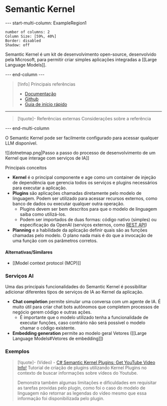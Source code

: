 # Semantic Kernel

--- start-multi-column: ExampleRegion1  
```column-settings  
number of columns: 2
Column Size: [59%, 40%]
Border: disabled
Shadow: off
```

Semantic Kernel é um kit de desenvolvimento open-source, desenvolvido pela Microsoft, para permitir criar simples aplicações integradas a [[Large Language Models]].

--- end-column ---

> [!info] Principais referências
> - [Documentação](https://learn.microsoft.com/en-us/semantic-kernel/overview/)
>- [Github](https://github.com/microsoft/semantic-kernel)
>- [Guia de início rápido](https://learn.microsoft.com/en-us/semantic-kernel/get-started/quick-start-guide?pivots=programming-language-csharp)

---

> [!quote]- Referências externas
> Considerações sobre a referência

--- end-multi-column

O Semantic Kernel pode ser facilmente configurado para acessar qualquer LLM disponível.

![[dotnetmap.png|Passo a passo do processo de desenvolvimento de um Kernel que interage com serviços de IA]]


Principais conceitos

- **Kernel** é o principal componente e age como um container de injeção de dependência que gerencia todos os serviços e plugins necessários para executar a aplicação.
- **Plugins** são aplicações chamadas diretamente pelo modelo de linguagem. Podem ser utilizado para acessar recursos externos, como banco de dados ou executar qualquer outra operação.
	- Plugins devem ser bem descritos para que o modelo de linguagem saiba como utilizá-los.
	- Podem ser importados de duas formas: código nativo (simples) ou especificação da OpenAI (serviços externos, como [REST API](https://learn.microsoft.com/en-us/semantic-kernel/concepts/plugins/adding-openapi-plugins?pivots=programming-language-csharp))
- **Planning** e a habilidade da aplicação definir quais são as funções chamadas pelo modelo. O plano nada mais é do que a invocação de uma função com os parâmetros corretos.

#### Alternativas/Similares

- [[Model context protocol (MCP)]]

### Serviços AI

Uma das principais funcionalidades do Semantic Kernel é possibilitar adicionar diferentes tipos de serviços de IA ao Kernel da aplicação.

- **Chat completion** permite simular uma conversa com um agente de IA. É muito útil para criar chat bots autônomos que completem processos de negócio gerem código e outras ações.
	- É importante que o modelo utilizado tenha a funcionalidade de executar funções, caso contrário não será possível o modelo chamar o código existente.
- **Embedding generation** permite ao modelo geral Vetores ([[Large Language Models#Vetores de embedding]])


### Exemplos

> [!quote]- (Vídeo) - [C# Semantic Kernel Plugins: Get YouTube Video Info!](https://www.youtube.com/watch?v=DJvzBUI9SQ0)
> Tutorial de criação de plugins utilizando Kernel Plugins no contexto de buscar informações sobre vídeos do Youtube.
> 
> Demonstra também algumas limitações e dificuldades em requisitar as tarefas providas pelo plugin, como foi o caso do modelo de linguagem não retornar as legendas do vídeo mesmo que essa informação foi disponibilizada pelo plugin.


